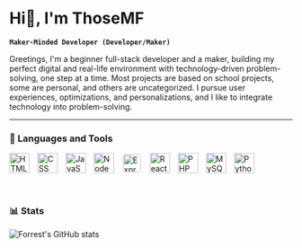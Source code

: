# Hi👋, I'm ThoseMF

**`Maker-Minded Developer (Developer/Maker)`**

Greetings, I'm a beginner full-stack developer and a maker, building my perfect digital and real-life environment with technology-driven problem-solving, one step at a time. Most projects are based on school projects, some are personal, and others are uncategorized. I pursue user experiences, optimizations, and personalizations, and I like to integrate technology into problem-solving.

---

### 🧰 Languages and Tools

<div style="height: 36px;">
    <img alt="HTML" src="https://cdn.jsdelivr.net/gh/devicons/devicon/icons/html5/html5-plain.svg" style="height: 36px; vertical-align: middle; margin-right: 10px; object-fit: contain;" />
    <img alt="CSS" src="https://cdn.jsdelivr.net/gh/devicons/devicon/icons/css3/css3-plain.svg" style="height: 36px; vertical-align: middle; margin-right: 10px; object-fit: contain;" />
    <img alt="JavaScript" src="https://cdn.jsdelivr.net/gh/devicons/devicon/icons/javascript/javascript-plain.svg" style="height: 36px; vertical-align: middle; margin-right: 10px; object-fit: contain;" />
    <img alt="NodeJS" src="https://cdn.jsdelivr.net/gh/devicons/devicon/icons/nodejs/nodejs-original.svg" style="height: 36px; vertical-align: middle; margin-right: 10px; object-fit: contain;" />
    <img alt="Express" src="https://cdn.jsdelivr.net/gh/devicons/devicon/icons/express/express-original.svg" style="height: 32px; padding: 2px; background-color: #fff; border-radius: 6px; vertical-align: middle; margin-right: 10px; object-fit: contain;" />
    <img alt="React" src="https://cdn.jsdelivr.net/gh/devicons/devicon/icons/react/react-original.svg" style="height: 36px; vertical-align: middle; margin-right: 10px; object-fit: contain;" />
    <img alt="PHP" src="https://cdn.jsdelivr.net/gh/devicons/devicon/icons/php/php-original.svg" style="height: 36px; vertical-align: middle; margin-right: 10px; object-fit: contain;" />
    <img alt="MySQL" src="https://cdn.jsdelivr.net/gh/devicons/devicon/icons/mysql/mysql-original.svg" style="height: 36px; vertical-align: middle; margin-right: 10px; object-fit: contain;" />
    <img alt="Python" src="https://cdn.jsdelivr.net/gh/devicons/devicon/icons/python/python-original.svg" style="height: 36px; vertical-align: middle; margin-right: 10px; object-fit: contain;" />
</div>
<br />

#

### 📊 Stats

![Forrest's GitHub stats](https://github-readme-stats.vercel.app/api?username=thosemf&show_icons=true&theme=tokyonight)
<!-- ![GitHub Streak](https://streak-stats.demolab.com?user=thosemf&theme=gruvbox&border_radius=4.5) -->
